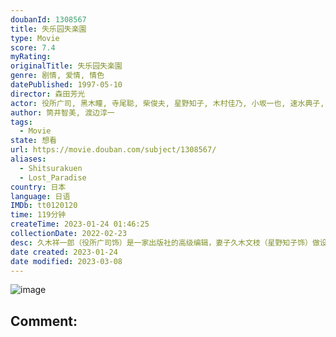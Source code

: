 ```yaml
---
doubanId: 1308567
title: 失乐园失楽園
type: Movie
score: 7.4
myRating: 
originalTitle: 失乐园失楽園
genre: 剧情, 爱情, 情色
datePublished: 1997-05-10
director: 森田芳光
actor: 役所广司, 黑木瞳, 寺尾聪, 柴俊夫, 星野知子, 木村佳乃, 小坂一也, 速水典子, 原千晶, 村上淳
author: 筒井智美, 渡边淳一
tags:
  - Movie
state: 想看
url: https://movie.douban.com/subject/1308567/
aliases:
  - Shitsurakuen
  - Lost_Paradise
country: 日本
language: 日语
IMDb: tt0120120
time: 119分钟
createTime: 2023-01-24 01:46:25
collectionDate: 2022-02-23
desc: 久木祥一郎（役所广司饰）是一家出版社的高级编辑，妻子久木文枝（星野知子饰）做设计陶制品，已成年的女儿在医院工作，很少回家。祥一朗感到家庭生活乏味，夫妻间总是客客气气。祥一郎有个情人，业余书法教师松原...
date created: 2023-01-24
date modified: 2023-03-08
---
```


![image](p2157654546.jpg)

Comment:
---
